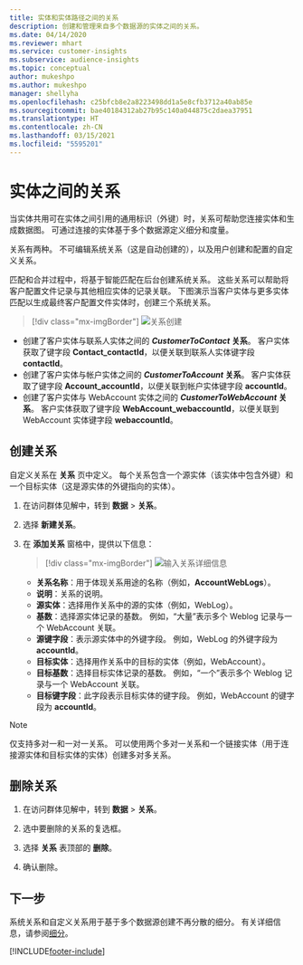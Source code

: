 ```yaml
---
title: 实体和实体路径之间的关系
description: 创建和管理来自多个数据源的实体之间的关系。
ms.date: 04/14/2020
ms.reviewer: mhart
ms.service: customer-insights
ms.subservice: audience-insights
ms.topic: conceptual
author: mukeshpo
ms.author: mukeshpo
manager: shellyha
ms.openlocfilehash: c25bfcb8e2a8223498dd1a5e8cfb3712a40ab85e
ms.sourcegitcommit: bae40184312ab27b95c140a044875c2daea37951
ms.translationtype: HT
ms.contentlocale: zh-CN
ms.lasthandoff: 03/15/2021
ms.locfileid: "5595201"
---
```

# <a name="relationships-between-entities"></a>实体之间的关系

当实体共用可在实体之间引用的通用标识（外键）时，关系可帮助您连接实体和生成数据图。 可通过连接的实体基于多个数据源定义细分和度量。

关系有两种。 不可编辑系统关系（这是自动创建的），以及用户创建和配置的自定义关系。

匹配和合并过程中，将基于智能匹配在后台创建系统关系。 这些关系可以帮助将客户配置文件记录与其他相应实体的记录关联。 下图演示当客户实体与更多实体匹配以生成最终客户配置文件实体时，创建三个系统关系。

> [!div class="mx-imgBorder"]
> ![关系创建](media/relationships-entities-merge.png "关系创建")

- 创建了客户实体与联系人实体之间的 ***CustomerToContact* 关系**。 客户实体获取了键字段 **Contact_contactId**，以便关联到联系人实体键字段 **contactId**。
- 创建了客户实体与帐户实体之间的 ***CustomerToAccount* 关系**。 客户实体获取了键字段 **Account_accountId**，以便关联到帐户实体键字段 **accountId**。
- 创建了客户实体与 WebAccount 实体之间的 ***CustomerToWebAccount* 关系**。 客户实体获取了键字段 **WebAccount_webaccountId**，以便关联到 WebAccount 实体键字段 **webaccountId**。

## <a name="create-a-relationship"></a>创建关系

自定义关系在 **关系** 页中定义。 每个关系包含一个源实体（该实体中包含外键）和一个目标实体（这是源实体的外键指向的实体）。

1. 在访问群体见解中，转到 **数据** > **关系**。

2. 选择 **新建关系**。

3. 在 **添加关系** 窗格中，提供以下信息：

   > [!div class="mx-imgBorder"]
   > ![输入关系详细信息](media/relationships-add.png "输入关系详细信息")

   - **关系名称**：用于体现关系用途的名称（例如，**AccountWebLogs**）。
   - **说明**：关系的说明。
   - **源实体**：选择用作关系中的源的实体（例如，WebLog）。
   - **基数**：选择源实体记录的基数。 例如，“大量”表示多个 Weblog 记录与一个 WebAccount 关联。
   - **源键字段**：表示源实体中的外键字段。 例如，WebLog 的外键字段为 **accountId**。
   - **目标实体**：选择用作关系中的目标的实体（例如，WebAccount）。
   - **目标基数**：选择目标实体记录的基数。 例如，“一个”表示多个 Weblog 记录与一个 WebAccount 关联。
   - **目标键字段**：此字段表示目标实体的键字段。 例如，WebAccount 的键字段为 **accountId**。

> [!NOTE]
> 仅支持多对一和一对一关系。 可以使用两个多对一关系和一个链接实体（用于连接源实体和目标实体的实体）创建多对多关系。

## <a name="delete-a-relationship"></a>删除关系

1. 在访问群体见解中，转到 **数据** > **关系**。

2. 选中要删除的关系的复选框。

3. 选择 **关系** 表顶部的 **删除**。

4. 确认删除。

## <a name="next-step"></a>下一步

系统关系和自定义关系用于基于多个数据源创建不再分散的细分。 有关详细信息，请参阅[细分](segments.md)。


[!INCLUDE[footer-include](../includes/footer-banner.md)]